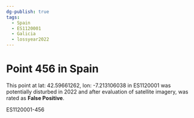 ```yaml
---
dg-publish: true
tags:
  - Spain
  - ES1120001
  - Galicia
  - lossyear2022
---
```


# Point 456 in Spain

This point at lat: 42.59661262, lon: -7.213106038 in ES1120001 was potentially disturbed in 2022 and after evaluation of satellite imagery, was rated as **False Positive**.



ES1120001-456